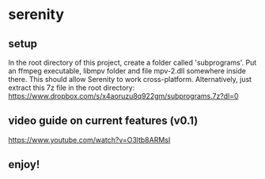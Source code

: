 # serenity
## setup
In the root directory of this project, create a folder called 'subprograms'.
Put an ffmpeg executable, libmpv folder and file mpv-2.dll somewhere inside there.
This should allow Serenity to work cross-platform. 
Alternatively, just extract this 7z file in the root directory:
https://www.dropbox.com/s/x4aoruzu8q922gm/subprograms.7z?dl=0
## video guide on current features (v0.1)
https://www.youtube.com/watch?v=O3ltb8ARMsI
## enjoy!
